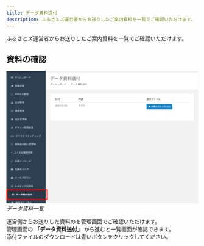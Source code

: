 ```yaml
---
title: データ資料送付
description: ふるさとズ運営者からお送りしたご案内資料を一覧でご確認いただけます。
---
```


ふるさとズ運営者からお送りしたご案内資料を一覧でご確認いただけます。

## 資料の確認

![](/src/assets/images/lg_data_01.png)
*データ資料一覧*

運営側からお送りした資料のを管理画面でご確認いただけます。  
管理画面の **「データ資料送付」** から進むと一覧画面が確認できます。   
添付ファイルのダウンロードは青いボタンをクリックしてください。